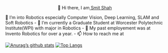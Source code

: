 
<p align="center">
  👋 Hi there, I am<a href="https://sites.google.com/view/smitmshah/about?authuser=1" target="_blank" rel="noreferrer"> Smit Shah</a>
</p>
👀 I’m into Robotics especially Computer Vision, Deep Learning, SLAM and Soft Robotics
- 🌱 I’m currently a Graduate Student at Worcester Polytechnic Institute(WPI) with major in Robotics
- 💞️ My past employement was at Invento Robotics for over a year.
- 📫 How to reach me at
  
[![Anurag’s github stats](https://github-readme-stats.vercel.app/api?username=Smshah30)](https://github.com/Smshah30) [![Top Langs](https://github-readme-stats.vercel.app/api/top-langs/?username=Smshah30&layout=compact)](https://github.com/Smshah30)
<!---
Smshah30/Smshah30 is a ✨ special ✨ repository because its `README.md` (this file) appears on your GitHub profile.
You can click the Preview link to take a look at your changes.
--->
